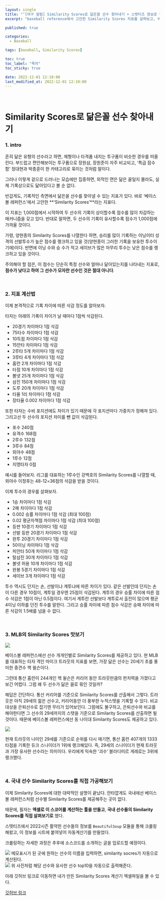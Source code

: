 ```yaml
---
layout: single
title: "‘[야구 칼럼] Similarity Scores로 닮은꼴 선수 찾아내기 + 스탯티즈 정보로 직접 계산기 만들기"
excerpt: "baseball reference에서 고안한 Similarity Scores 지표를 살펴보고, 어느 선수가 누구와 유사한지를 확인해보자"

published: true

categories:
  - Baseball

tags: [baseball, Similarity Scores]

toc: true
toc_label: "목차"
toc_sticky: true

date: 2022-12-01 12:10:00
last_modified_at: 2022-12-01 12:10:00
---
```


<br>

# Similarity Scores로 닮은꼴 선수 찾아내기


### 1. intro

흔히 닮은 유형의 선수라고 하면, 체형이나 타격폼 내지는 투구폼이 비슷한 경우를 떠올린다. 부드럽고 편안해보이는 투구폼으로 장원삼, 장원준이 자주 비교되고, ‘특급 잠수함’ 정대현과 박종훈이 한 카테고리로 묶이는 것처럼 말이다.

그러나 이렇게 겉으로 드러나는 모습에만 집중하면, 외적인 면은 닮은 꼴일지 몰라도, 실제 기록상으로도 닮아있다고 볼 순 없다.

반갑게도, 기록적인 측면에서 닮은꼴 선수를 찾아낼 수 있는 지표가 있다. 바로 ‘베이스볼 레퍼런스’에서 고안한 **‘Similarity Scores’**라는 지표다.

이 지표는 1,000점에서 시작하여 두 선수의 기록이 상이할수록 점수를 많이 차감하는 매커니즘을 갖고 있다. 반대로 말하면, 두 선수의 기록이 유사할수록 점수가 1,000점에 가까울 것이다.

가령, 양현종의 Similarity Scores를 나열한다 하면, 승리를 많이 기록하는 이닝이터 성격의 선발투수가 높은 점수를 랭크하고 있을 것(양현종이 그러한 기록을 보유한 투수이기에)이다. 반면에 이닝 수와 승 수가 적고 세이브가 많은 마무리 투수는 낮은 점수를 랭크하고 있을 것이다.

주의해야 할 점은, 이 점수는 단순히 특정 선수와 얼마나 닮아있는지를 나타내는 지표로, **점수가 낮다고 하여 그 선수가 모자란 선수인 것은 절대 아니다**.

<br>

### 2. 지표 계산법

이제 본격적으로 기록 차이에 따른 삭감 정도를 알아보자.

타자는 아래의 기록이 차이가 날 때마다 1점씩 삭감된다.

- 20경기 차이마다 1점 삭감
- 75타수 차이마다 1점 삭감
- 10득점 차이마다 1점 삭감
- 15안타 차이마다 1점 삭감
- 2루타 5개 차이마다 1점 삭감
- 3루타 4개 차이마다 1점 삭감
- 홈런 2개 차이마다 1점 삭감
- 타점 10개 차이마다 1점 삭감
- 볼넷 25개 차이마다 1점 삭감
- 삼진 150개 차이마다 1점 삭감
- 도루 20개 차이마다 1점 삭감
- 타율 1리 차이마다 1점 삭감
- 장타율 0.002 차이마다 1점 삭감

또한 타자는 수비 포지션에도 차이가 있기 때문에 각 포지션마다 가중치가 정해져 있다. 그리고선 두 선수의 포지션 차이를 뺀 값이 삭감된다.

- 포수 240점
- 유격수 168점
- 2루수 132점
- 3루수 84점
- 외야수 48점
- 1루수 12점
- 지명타자 0점

예시를 들어보자. 리그를 대표하는 1루수인 강백호의 Similarity Scores를 나열할 때, 외야수 이정후는 48-12=36점의 삭감을 받을 것이다.

이제 투수의 경우를 살펴보자.

- 1승 차이마다 1점 삭감
- 2패 차이마다 1점 삭감
- 0.002 승률 차이마다 1점 삭감 (최대 100점)
- 0.02 평균자책점 차이마다 1점 삭감 (최대 100점)
- 등판 10경기 차이마다 1점 삭감
- 선발 등판 20경기 차이마다 1점 삭감
- 완투 20경기 차이마다 1점 삭감
- 50이닝 차이마다 1점 삭감
- 피안타 50개 차이마다 1점 삭감
- 탈삼진 30개 차이마다 1점 삭감
- 볼넷 허용 10개 차이마다 1점 삭감
- 완봉 5경기 차이마다 1점 삭감
- 세이브 3개 차이마다 1점 삭감

투수 역시도 던지는 손, 선발이냐 계투냐에 따른 차이가 있다. 같은 선발인데 던지는 손이 다른 경우 10점이, 계투일 경우엔 25점이 삭감된다. 계투의 경우 승률 차이에 따른 점수 삭감은 1점이 아닌 0.5점이다. 여기서 계투란 선발보다 계투로서 출전이 많으며 평균 4이닝 이하를 던진 투수를 말한다. 그리고 승률 차이에 따른 점수 삭감은 승패 차이에 따른 삭감의 1.5배를 넘을 수 없다.

<br>

### 3. MLB의 Similarity Scores 맛보기

<IMG SRC="https://user-images.githubusercontent.com/115082062/204955377-b287c200-9d3c-4443-97d7-2d0ed4e69866.jpg">

베이스볼 레퍼런스에선 선수 개개인별로 Similarity Scores를 제공하고 있다. 현 MLB를 대표하는 타자 격인 마이크 트라웃의 지표를 보면, 가장 닮은 선수는 20세기 초를 풍미한 중견수 핵 윌슨이다. 

그런데 통산 홈런이 244개인  핵 윌슨은 커리어 동안 트라웃만큼의 펀치력을 가졌다고 보긴 어렵다. 그럼 왜 두 선수가 닮은 꼴로 묶인 것일까?

해답은 간단하다. 통산 커리어를 기준으로 Similarity Scores를 산출해서 그렇다. 트라웃은 아직 29세의 젊은 선수고, 커리어동안 더 풍부한 누적스탯을 기록할 수 있다. 비교대상을 은퇴선수로 잡기엔 무리가 있어보인다. 그럼에도 불구하고, 은퇴선수와 비교를 해야한다면 그 선수의 29세까지의 스탯을 기준으로 Similarity Scores를 산출하면 될 것이다. 때문에 베이스볼 레퍼런스에선 동 나이대 Similarity Scores도 제공하고 있다.
  
<img src="https://user-images.githubusercontent.com/115082062/204955425-93842654-c50f-46b4-b1e4-2b340ec7886d.jpg">

현재 트라웃의 나이인 29세를 기준으로 순위를 다시 매기면, 통산 홈런 407개의 1333타점을 기록한 듀크 스나이더가 1위에 랭크해있다. 즉, 29세의 스나이더가 현재 트라웃과 가장 유사한 선수라는 의미이다. 우리에게 익숙한 ‘괴수’ 블라디미르 게레로는 3위에 랭크했다.

<br>

### 4. 국내 선수 Similarity Scores를 직접 가공해보기

이제 Similarity Scores에 대한 대략적인 설명이 끝났다. 안타깝게도 국내에선 베이스볼 레퍼런스처럼 선수별 Similarity Scores를 제공해주는 곳이 없다. 

때문에, 필자는 **엑셀로 이 스코어를 계산하는 툴을 만들고**, **국내 선수들의 Similarity Scores를 직접 살펴보기로** 했다.


스탯티즈에서 2022시즌 활약한 선수들의 정보를 `BeautifulSoup` 모듈을 통해 크롤링해왔고, 이 정보를 시트에 붙여넣어 자동계산기를 만들었다.

크롤링하는 자세한 과정은 추후에 소스코드를 소개하는 글을 업로드할 예정이다.

  
<img src="https://user-images.githubusercontent.com/115082062/204955795-f105cf23-c651-4c11-8f4a-f1de102887fa.png">
메모표시가 된 곳에 원하는 선수의 이름을 입력하면, similarity socres가 자동으로 계산된다.
  
<br>

<img src="https://user-images.githubusercontent.com/115082062/204955967-1e6986ea-19e0-44fe-9bac-e571ff8cfda8.png">
위 사진처럼 해당 선수와 유사한 선수 top10을 자동으로 출력해준다.

아래 깃허브 링크로 이동하면 내가 만든 Similarity Scores 계산기 엑셀파일을 볼 수 있다.
  
[깃허브 링크](https://github.com/heestogram/heestudy/blob/main/similarity%20scores%20%EA%B3%84%EC%82%B0%EA%B8%B0.xlsx)
  
<br>